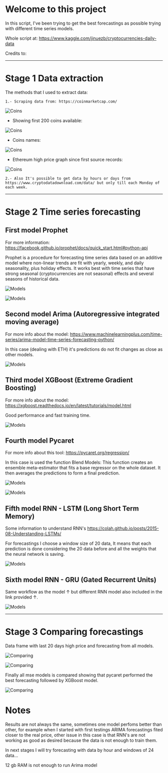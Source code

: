 
# Welcome to this project

In this script, I've been trying to get the best forecastings as possible trying with different time series models.

Whole script at: https://www.kaggle.com/jinuezb/cryptocurrencies-daily-data

Credits to:



----------------------------------------------------------------------------------------------------------------------------------------------------------------------------------------------------------------------------

# Stage 1 Data extraction


The methods that I used to extract data:

    1.- Scraping data from: https://coinmarketcap.com/ 

![Coins](Images/coinmckp_1.PNG)

* Showing first 200 coins available:

![Coins](Images/coinsav_2.PNG)

* Coins names:

![Coins](Images/allcoins_3.PNG)

* Ethereum high price graph since first source records:

![Coins](Images/coinbehave_4.PNG)
    
    2.- Also It's possible to get data by hours or days from https://www.cryptodatadownload.com/data/ but only till each Monday of each week.

--------------------------------------------------------------------------------------------------------------------------------------------------------------------------------------------------------------------------------

# Stage 2 Time series forecasting


## First model Prophet 

For more information: https://facebook.github.io/prophet/docs/quick_start.html#python-api

Prophet is a procedure for forecasting time series data based on an additive model where non-linear trends are fit with yearly, weekly, and daily seasonality, plus holiday effects. It works best with time series that have strong seasonal (cryptocurrencies are not seasonal) effects and several seasons of historical data.

![Models](Images/prophet_5.PNG)

![Models](Images/prophetmse_6.PNG)

## Second model Arima (Autoregressive integrated moving average)

For more info about the model: https://www.machinelearningplus.com/time-series/arima-model-time-series-forecasting-python/

In this case (dealing with ETH) it's predictions do not fit changes as close as other models.

![Models](Images/arimamse_7.PNG)

## Third model XGBoost (Extreme Gradient Boosting)

For more info about the model: https://xgboost.readthedocs.io/en/latest/tutorials/model.html

Good performance and fast training time.

![Models](Images/xgbmse_8.PNG)

## Fourth model Pycaret 

For more info about this tool: https://pycaret.org/regression/

In this case is used the function Blend Models: This function creates an ensemble meta-estimator that fits a base regressor on the whole dataset. It then averages the predictions to form a final prediction.

![Models](Images/pycaretmodels_9.PNG)

![Models](Images/pycaretmse_10.PNG)

## Fifth model RNN - LSTM (Long Short Term Memory) 

Some information to understand RNN's https://colah.github.io/posts/2015-08-Understanding-LSTMs/

For forecastings I choose a window size of 20 data, It means that each prediction is done considering the 20 data before and all the weights that the neural network is saving.

![Models](Images/lstmse_11.PNG)

## Sixth model RNN - GRU (Gated Recurrent Units)

Same workflow as the model ↑ but different RNN model also included in the link provided ↑.

![Models](Images/grumse_12.PNG)

----------------------------------------------------------------------------------------------------------------------------------------------------------------------------------------------------------------------------

# Stage 3 Comparing forecastings


Data frame with last 20 days high price and forecasting from all models.

![Comparing](Images/finaldf_13.PNG)

![Comparing](Images/finalg_14.PNG)

Finally all mse models is compared showing that pycaret performed the best forecasting followed by XGBoost model.

![Comparing](Images/mse15.PNG)

# Notes

Results are not always the same, sometimes one model perfoms better than other, for example when I started with first testings ARIMA forecastings fited closer to the real price, other issue in this case is that RNN's are not working as good as desired because the data is not enough to train them.

In next stages I will try forecasting with data by hour and windows of 24 data...

12 gb RAM is not enough to run Arima model